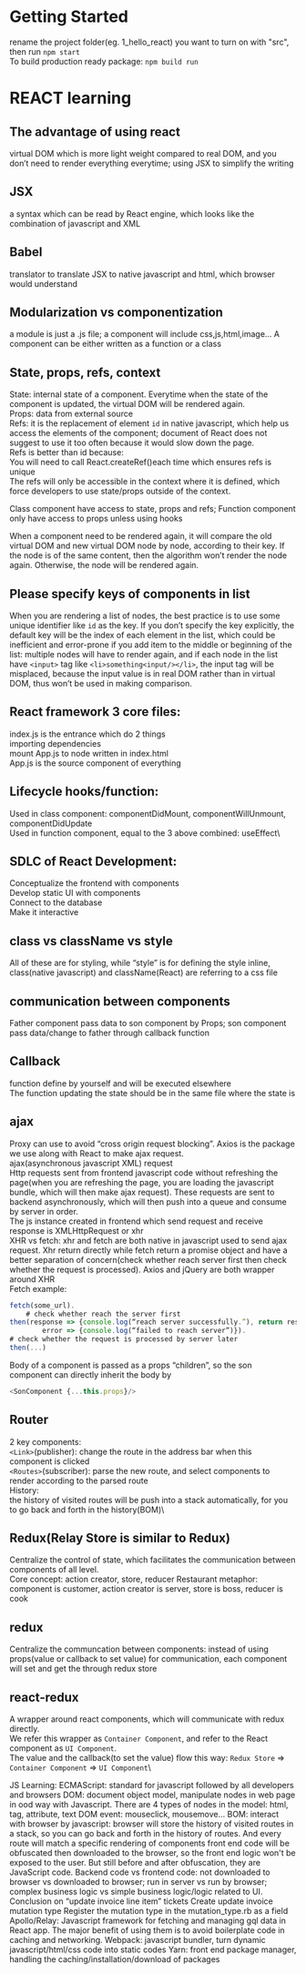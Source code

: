 # Getting Started
rename the project folder(eg. 1_hello_react) you want to turn on with "src", then run `npm start`\
To build production ready package: `npm build run`

# REACT learning

## The advantage of using react
virtual DOM which is more light weight compared to real DOM, and you don’t need to render everything everytime; using JSX to simplify the writing
## JSX
a syntax which can be read by React engine, which looks like the combination of javascript and XML
## Babel 
translator to translate JSX to native javascript and html, which browser would understand
## Modularization vs componentization
a module is just a .js file; a component will include css,js,html,image…
A component can be either written as a function or a class
## State, props, refs, context
State: internal state of a component. Everytime when the state of the component is updated, the virtual DOM will be rendered again.\
Props: data from external source\
Refs: it is the replacement of element `id` in native javascript, which help us access the elements of the component; document of React does not suggest to use it too often because it would slow down the page. \
Refs is better than id because: \
You will need to call React.createRef()each time which ensures refs is unique\
The refs will only be accessible  in the context where it is defined, which force developers to use state/props outside of the context.

Class component have access to state, props and refs; Function component only have access to props unless using hooks


When a component need to be rendered again, it will compare the old virtual DOM and new virtual DOM node by node, according to their key. If the node is of the same content, then the algorithm won’t render the node again. Otherwise, the node will be rendered again. 

## Please specify keys of components in list
When you are rendering a list of nodes, the best practice is to use some unique identifier like `id` as the key. If you don’t specify the key explicitly, the default key will be the index of each element in the list, which could be inefficient and error-prone if you add item to the middle or beginning of the list: 
multiple nodes will have to render again, 
and if each node in the list have `<input>` tag like `<li>something<input/></li>`, the input tag will be misplaced, because the input value is in real DOM rather than in virtual DOM, thus won’t be used in making comparison.

## React framework 3 core files: 
index.js is the entrance which do 2 things\
importing dependencies\
mount App.js to node <root> written in index.html\
App.js is the source component of everything
## Lifecycle hooks/function: 
Used in class component: componentDidMount, componentWillUnmount, componentDidUpdate\
Used in function component, equal to the 3 above combined: useEffect\
## SDLC of React Development:
Conceptualize the frontend with components\
Develop static UI with components\
Connect to the database\
Make it interactive
## class vs className vs style
All of these are for styling, while “style” is for defining the style inline, class(native javascript) and className(React) are referring to a css file

## communication between components
Father component pass data to son component by Props; son component pass data/change to father through callback function
## Callback 
function define by yourself and will be executed elsewhere\
The function updating the state should be in the same file where the state is

## ajax
Proxy can use to avoid “cross origin request blocking”. Axios is the package we use along with React to make ajax request. \
ajax(asynchronous javascript XML) request\
Http requests sent from frontend javascript code without refreshing the page(when you are refreshing the page, you are loading the javascript bundle, which will then make ajax request). These requests are sent to backend asynchronously, which will then push into a queue and consume by server in order.\
The js instance created in frontend which send request and receive response is XMLHttpRequest or xhr\
XHR vs fetch: xhr and fetch are both native in javascript used to send ajax request. Xhr return directly while fetch return a promise object and have a better separation of concern(check whether reach server first then check whether the request is processed). Axios and jQuery are both wrapper around XHR\
Fetch example:
```javascript
fetch(some_url).
	# check whether reach the server first
then(response => {console.log(“reach server successfully.”), return response.json()},
        error => {console.log(“failed to reach server”)}).
# check whether the request is processed by server later
then(...)
```
Body of a component is passed as a props “children”, so the son component can directly inherit the body by 
```javascript
<SonComponent {...this.props}/>
```
## Router
2 key components:\
```<Link>```(publisher): change the route in the address bar when this component is clicked\
```<Routes>```(subscriber): parse the new route, and select components to render according to the parsed route\
History:\
the history of visited routes will be push into a stack automatically, for you to go back and forth in the history(BOM)\

## Redux(Relay Store is similar to Redux)
Centralize the control of state, which facilitates the communication between components of all level.\
Core concept: action creator, store, reducer
	Restaurant metaphor: component is customer, action creator is server, store is boss, reducer is cook

## redux
Centralize the communcation between components: instead of using props(value or callback to set value) for communication, each component will set and get the through redux store

## react-redux
A wrapper around react components, which will communicate with redux directly.\
We refer this wrapper as `Container Component`, and refer to the React component as `UI Component`.\
The value and the callback(to set the value) flow this way: `Redux Store` => `Container Component` => `UI Component`\




JS Learning:
ECMAScript: standard for javascript followed by all developers and browsers
DOM: document object model, manipulate nodes in web page in ood way with Javascript. There are 4 types of nodes in the model: html, tag, attribute, text
DOM event: mouseclick, mousemove...
BOM: interact with browser by javascript: browser will store the history of visited routes in a stack, so you can go back and forth in the history of routes. And every route will match a specific rendering of components
front end code will be obfuscated then downloaded to the browser, so the front end logic won't be exposed to the user. But still before and after obfuscation, they are JavaScript code.
Backend code vs frontend code: not downloaded to browser vs downloaded to browser; run in server vs run by browser; complex business logic vs simple business logic/logic related to UI.
Conclusion on “update invoice line item” tickets
Create update invoice mutation type
Register the mutation type in the mutation_type.rb as a field
Apollo/Relay: Javascript framework for fetching and managing gql data in React app. The major benefit of using them is to avoid boilerplate code in caching and networking.
Webpack: javascript bundler, turn dynamic javascript/html/css code into static codes
Yarn: front end package manager, handling the caching/installation/download of packages
